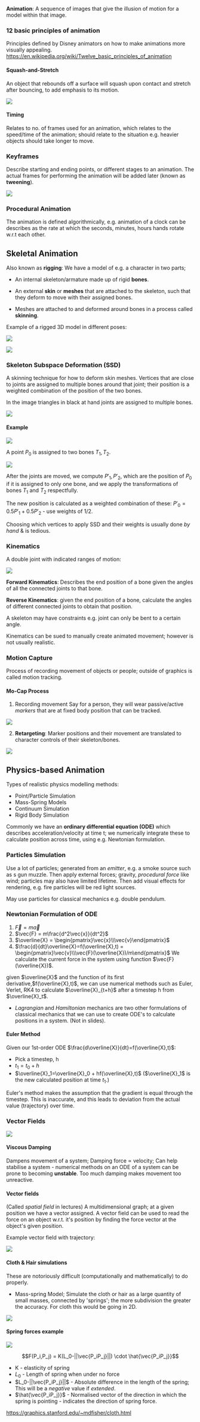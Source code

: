 **Animation**: A sequence of images that give the illusion of motion for a model within that image.

### 12 basic principles of animation 
Principles defined by Disney animators on how to make animations more visually appealing.
https://en.wikipedia.org/wiki/Twelve_basic_principles_of_animation

#### Squash-and-Stretch
An object that rebounds off a surface will squash upon contact and stretch after bouncing, to add emphasis to its motion.

![](misc/Pasted%20image%2020231014180423.png)

#### Timing
Relates to no. of frames used for an animation, which relates to the speed/time of the animation; should relate to the situation e.g. heavier objects should take longer to move.


### Keyframes
Describe starting and ending points, or different stages to an animation. The actual frames for performing the animation will be added later (known as **tweening**).

![](misc/Pasted%20image%2020231014180719.png)

### Procedural Animation
The animation is defined algorithmically, e.g. animation of  a clock can be describes as the rate at which the seconds, minutes, hours hands rotate w.r.t each other.

## Skeletal Animation

Also known as **rigging**: We have a model of e.g. a character in two parts; 

- An internal skeleton/armature made up of rigid **bones**.

- An external **skin** or **meshes** that are attached to the skeleton, such that they deform to move with their assigned bones.

- Meshes are attached to and deformed around bones in a process called **skinning**.

Example of a rigged 3D model in different poses:

![](misc/Pasted%20image%2020231015142746.png)

![](misc/Pasted%20image%2020231015142757.png)

### Skeleton Subspace Deformation (SSD)
A skinning technique for how to deform skin meshes.
Vertices that are close to joints are assigned to multiple bones around that joint; their position is a weighted combination of the position of the two bones.

In the image triangles in black at hand joints are assigned to multiple bones.

![](misc/Pasted%20image%2020231015154509.png)

#### Example

![](misc/Pasted%20image%2020231015154633.png)

A point $P_0$ is assigned to two bones $T_1, T_2$.

![](misc/Pasted%20image%2020231015154758.png)

After the joints are moved, we compute $P'_1,P'_2$, which are the position of $P_0$ if it is assigned to only one bone, and we apply the transformations of bones $T_1$ and $T_2$ respectfully.

The new position is calculated as a weighted combination of these: $P'_0=0.5P'_1+0.5P'_2$ - use weights of $1/2$.

Choosing which vertices to apply SSD and their weights is usually done *by hand* & is tedious.

### Kinematics

A double joint with indicated ranges of motion:

![](misc/Pasted%20image%2020231015150738.png)

**Forward Kinematics**: Describes the end position of a bone given the angles of all the connected joints to that bone.

**Reverse Kinematics**: given the end position of a bone, calculate the angles of different connected joints to obtain that position.

A skeleton may have constraints e.g. joint can only be bent to a certain angle.

Kinematics can be sued to manually create animated movement; however is not usually realistic.

### Motion Capture
Process of recording movement of objects or people; outside of graphics is called motion tracking.

#### Mo-Cap Process

1. Recording movement
Say for a person, they will wear passive/active *markers* that are at fixed body position that can be tracked.

![](misc/Pasted%20image%2020231015151741.png)

2. **Retargeting**: Marker positions and their movement are translated to character controls of their skeleton/bones.

![](misc/Pasted%20image%2020231015152007.png)

## Physics-based Animation

Types of realistic physics modelling methods:
- Point/Particle Simulation
- Mass-Spring Models
- Continuum Simulation
- Rigid Body Simulation

Commonly we have an **ordinary differential equation (ODE)** which describes acceleration/velocity at time t; we numerically integrate these to calculate position across time, using e.g. Newtonian formulation.

### Particles Simulation
Use a lot of particles; generated from an *emitter*, e.g. a smoke source such as s gun muzzle. Then apply external forces; gravity, *procedural force* like wind; particles may also have limited lifetime. Then add visual effects for rendering, e.g. fire particles will be red light sources.

May use particles for classical mechanics e.g. double pendulum. 

### Newtonian Formulation of ODE

1. $\vec{F}=m\vec{a}$
2. $\vec{F} = m\frac{d^2\vec{x}}{dt^2}$
3. $\overline{X} = \begin{pmatrix}\vec{x}\\\vec{v}\end{pmatrix}$
4. $\frac{d}{dt}\overline{X}=f(\overline{X},t) = \begin{pmatrix}\vec{v}\\\vec{F}(\overline{X})/m\end{pmatrix}$
We calculate the current force in the system using function $\vec{F}(\overline{X})$.

given $\overline{X}$ and the function of its first derivative,$f(\overline{X},t)$, we can use numerical methods such as Euler, Verlet, RK4 to calculate  $\overline{X}_{t+h}$ after a timestep h from $\overline{X}_t$.

- *Lagrangian* and *Hamiltonian* mechanics are two other formulations of classical mechanics that we can use to create ODE's to calculate positions in a system. (Not in slides).

#### Euler Method
Given our 1st-order ODE $\frac{d\overline{X}}{dt}=f(\overline{X},t)$:
- Pick a timestep, h
- $t_1=t_0+h$
- $\overline{X}_1=\overline{X}_0 + hf(\overline{X},t)$
($\overline{X}_1$ is the new calculated position at time $t_1$.)

Euler's method makes the assumption that the gradient is equal through the timestep. This is inaccurate, and this leads to deviation from the actual value (trajectory) over time.

### Vector Fields

![](misc/Pasted%20image%2020231015165526.png)


#### Viscous Damping
Dampens movement of a system; Damping force $\propto$ velocity; Can help stabilise a system - numerical methods on an ODE of a system can be prone to becoming **unstable**. Too much damping makes movement too unreactive.

#### Vector fields
(Called *spatial field* in lectures)
A multidimensional graph; at a given position we have a vector assigned.
A vector field can be used to read the force on an object w.r.t. it's position by finding the force vector at the object's given position.

Example vector field with trajectory:

![](misc/Pasted%20image%2020231015171424.png)



#### Cloth & Hair simulations
These are notoriously difficult (computationally and mathematically) to do properly.

- Mass-spring Model; Simulate the cloth or hair as a large quantity of small masses, connected by 'springs'; the more subdivision the greater the accuracy. For cloth this would be going in 2D.

![](misc/Pasted%20image%2020231015172057.png)


#### Spring forces example
![](misc/Pasted%20image%2020231015173002.png)

$$F(P_i,P_j) = K(L_0-||\vec{P_iP_j}||) \cdot \hat{\vec{P_iP_j}}$$ 
- K - elasticity of spring
- $L_0$ - Length of spring when under no force
- $L_0-||\vec{P_iP_j}||$ - Absolute difference in the length of the spring; This will be a *negative* value if *extended*.
- $\hat{\vec{P_iP_j}}$ - Normalised vector of the direction in which the spring is pointing - indicates the direction of spring force.

https://graphics.stanford.edu/~mdfisher/cloth.html




